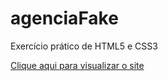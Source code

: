 # agenciaFake
 Exercício prático de HTML5 e CSS3 

<a href="https://eudeda.github.io/agenciaFake/" target="_blank">Clique aqui para visualizar o site</a>